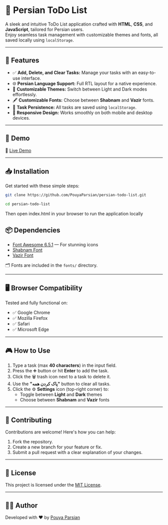 # 📝 Persian ToDo List

A sleek and intuitive ToDo List application crafted with **HTML**, **CSS**, and **JavaScript**, tailored for Persian users.  
Enjoy seamless task management with customizable themes and fonts, all saved locally using `localStorage`.

---

## 🌟 Features

- ✅ **Add, Delete, and Clear Tasks:** Manage your tasks with an easy-to-use interface.
- 🌐 **Persian Language Support:** Full RTL layout for a native experience.
- 🎨 **Customizable Themes:** Switch between Light and Dark modes effortlessly.
- 🖋️ **Customizable Fonts:** Choose between **Shabnam** and **Vazir** fonts.
- 💾 **Task Persistence:** All tasks are saved using `localStorage`.
- 📱 **Responsive Design:** Works smoothly on both mobile and desktop devices.

---

## 🚀 Demo

🎯 [Live Demo](https://pouyaparsian.github.io/persian-todo-list/)

---

## 📥 Installation

Get started with these simple steps:

```bash
git clone https://github.com/PouyaParsian/persian-todo-list.git

cd persian-todo-list
```
Then open index.html in your browser to run the application locally

## 📦 Dependencies

- [Font Awesome 6.5.1](https://fontawesome.com/) — For stunning icons  
- [Shabnam Font](https://rastikerdar.github.io/shabnam-font/)  
- [Vazir Font](https://rastikerdar.github.io/vazir-font/)  

🗂️ Fonts are included in the `fonts/` directory.

---

## 🖥️ Browser Compatibility

Tested and fully functional on:

- ✅ Google Chrome  
- ✅ Mozilla Firefox  
- ✅ Safari  
- ✅ Microsoft Edge

---

## 🎮 How to Use

1. Type a task (max **40 characters**) in the input field.
2. Press the ➕ button or hit **Enter** to add the task.
3. Click the 🗑️ trash icon next to a task to delete it.
4. Use the **"پاک کردن همه"** button to clear all tasks.
5. Click the ⚙️ **Settings** icon (top-right corner) to:
   - Toggle between **Light** and **Dark** themes
   - Choose between **Shabnam** and **Vazir** fonts

---

## 🤝 Contributing

Contributions are welcome! Here's how you can help:

1. Fork the repository.
2. Create a new branch for your feature or fix.
3. Submit a pull request with a clear explanation of your changes.

---

## 📜 License

This project is licensed under the [MIT License](LICENSE).

---

## 👨‍💻 Author

Developed with ❤️ by [Pouya Parsian](https://github.com/PouyaParsian)
